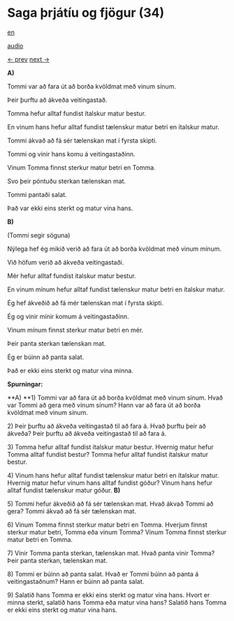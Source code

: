 # Saga þrjátíu og fjögur (34)

[en](../en/story_34.md)

[audio](../audio/story_34.mp3)

[← prev](../is/story_33.md)
[next →](../is/story_35.md)

**A)**

Tommi var að fara út að borða kvöldmat með vinum sínum.

Þeir þurftu að ákveða veitingastað.

Tomma hefur alltaf fundist ítalskur matur bestur.

En vinum hans hefur alltaf fundist tælenskur matur betri en ítalskur
matur.

Tommi ákvað að fá sér tælenskan mat í fyrsta skipti.

Tommi og vinir hans komu á veitingastaðinn.

Vinum Tomma finnst sterkur matur betri en Tomma.

Svo þeir pöntuðu sterkan tælenskan mat.

Tommi pantaði salat.

Það var ekki eins sterkt og matur vina hans.

**B)**

(Tommi segir söguna)

Nýlega hef ég mikið verið að fara út að borða kvöldmat með vinum mínum.

Við höfum verið að ákveða veitingastaði.

Mér hefur alltaf fundist ítalskur matur bestur.

En vinum mínum hefur alltaf fundist tælenskur matur betri en ítalskur
matur.

Ég hef ákveðið að fá mér tælenskan mat í fyrsta skipti.

Ég og vinir mínir komum á veitingastaðinn.

Vinum mínum finnst sterkur matur betri en mér.

Þeir panta sterkan tælenskan mat.

Ég er búinn að panta salat.

Það er ekki eins sterkt og matur vina minna.

**Spurningar:**

**A)
**1) Tommi var að fara út að borða kvöldmat með vinum sínum. Hvað var
Tommi að gera með vinum sínum? Hann var að fara út að borða kvöldmat með
vinum sínum.

2\) Þeir þurftu að ákveða veitingastað til að fara á. Hvað þurftu þeir
að ákveða? Þeir þurftu að ákveða veitingastað til að fara á.

3\) Tomma hefur alltaf fundist ítalskur matur bestur. Hvernig matur
hefur Tomma alltaf fundist bestur? Tomma hefur alltaf fundist ítalskur
matur bestur.

4\) Vinum hans hefur alltaf fundist tælenskur matur betri en ítalskur
matur. Hvernig matur hefur vinum hans alltaf fundist góður? Vinum hans
hefur alltaf fundist tælenskur matur góður.
**B)**

5\) Tommi hefur ákveðið að fá sér tælenskan mat. Hvað ákvað Tommi að
gera? Tommi ákvað að fá sér tælenskan mat.

6\) Vinum Tomma finnst sterkur matur betri en Tomma. Hverjum finnst
sterkur matur betri, Tomma eða vinum Tomma? Vinum Tomma finnst sterkur
matur betri en Tomma.

7\) Vinir Tomma panta sterkan, tælenskan mat. Hvað panta vinir Tomma?
Þeir panta sterkan, tælenskan mat.

8\) Tommi er búinn að panta salat. Hvað er Tommi búinn að panta á
veitingastaðnum? Hann er búinn að panta salat.

9\) Salatið hans Tomma er ekki eins sterkt og matur vina hans. Hvort er
minna sterkt, salatið hans Tomma eða matur vina hans? Salatið hans Tomma
er ekki eins sterkt og matur vina hans.
